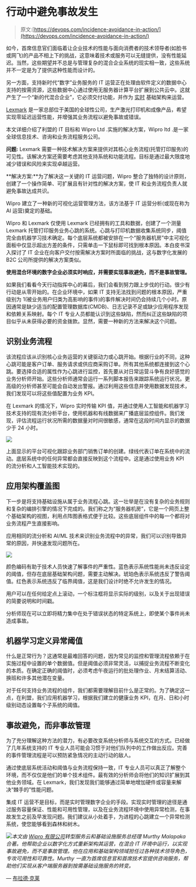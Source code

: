# 行动中避免事故发生

> 原文:[https://devops.com/incidence-avoidance-in-action/](https://devops.com/incidence-avoidance-in-action/)

如今，首席信息官们面临着让企业技术的性能与面向消费者的技术领导者(如脸书或网飞)的产品不相上下的挑战，这意味着技术或服务可以无缝提供，没有性能延迟。当然，这些期望并不总是与管理复杂的混合企业系统的现实相一致，这些系统并不一定是为了提供这种性能而设计的。

另一方面，支持新时代“数字”业务服务的 IT 运营正在处理由软件定义的数据中心支持的按需资源，这些数据中心通过使用无服务器计算平台扩展到公共云中。这就产生了一个“新的代混合企业”，它必须交付功能，并作为 [实时](https://urldefense.proofpoint.com/v2/url?u=https-3A__www.gartner.com_doc_398766_realtime-2Dinfrastructure-2Dvision-2Dprogress&d=DwMFaQ&c=5oszCido4egZ9x-32Pvn-g&r=FcUcZmod5hQP57LGA9ShtK4isJlvm2mS_iuivsPKjR0&m=WKnLtR3EjyHSShkK-WTaiYq4RsknOF4fv2bo-xdqfxY&s=x_lDcY_TfkdqWkJNlWMVLeYymlw5hrdWmbpEnX3sJ4I&e=) 基础架构来运营。

[Lexmark](https://www.lexmark.com/en_us.html) 是一家总部位于美国的全球性公司，生产激光打印机和成像产品，希望实现零延迟运营性能，并增强其业务流程以避免事故或错误。

本文详细介绍了利盟的 IT 目标和 Wipro Ltd .实施的解决方案，Wipro ltd .是一家全球信息技术、咨询和业务流程服务公司。

**问题:** Lexmark 需要一种技术解决方案来提供对其核心业务流程(托管打印服务)的可见性。该解决方案还需要考虑其他支持系统和功能流程。目标是通过最大限度地减少错误和风险来实现卓越运营。

**解决方案:**为了解决这一关键的 IT 运营问题，Wipro 整合了独特的设计原则，创建了一个操作简单、可扩展且有针对性的解决方案，使 IT 和业务流程负责人就避免事故达成共识。

Wipro 建立了一种新的可视化运营管理方法，该方法基于 IT 运营分析(或现在称为 AI 运营)奠定的基础。

Wipro 和 Lexmark 仅使用 Lexmark 已经拥有的工具和数据，创建了一个测量 Lexmark 托管打印服务业务心跳的系统。心跳与打印机数据收集系统同步，阈值完全由机器学习技术确定。每个底层系统都被安排在一个“服务器机房”中主可视化面板中仅显示超出方差的条件，只需单击一下鼠标即可找到根本原因。本白皮书深入探讨了 IT 企业在向客户交付按需解决方案时所面临的挑战，这与数字化发展的 B2C 公司所提供的解决方案类似。

**使用混合环境的数字企业必须实时响应，并需要实现事故避免，而不是事故管理。**

如果我们看看今天行动指挥中心的幕后，我们会看到努力跟上步伐的行动。很少有行动是从零开始的。在企业环境中，如果 IT 支持无法找到问题的根本原因，严重级别为 1(被业务用户归类为高影响的事件)的事件解决时间仍会持续几个小时。原因通常是缺少适当的配置管理数据库(CMDB)、日志记录不足或缺少应用程序发现和依赖关系映射。每个 IT 专业人员都能认识到这些缺陷，然而纠正这些缺陷的项目似乎从未获得必要的资金拨款。显然，需要一种新的方法来解决这个问题。

## **识别业务流程**

该流程应该从识别核心业务运营的关键驱动力或心跳开始。根据行业的不同，这种心跳可能是客户订单、服务请求或供应商采购订单。所有其他系统都连接到这个心跳。要选择合适的属性作为心跳进行监控，首先要从对日常运营斗争有良好感觉的业务分析师开始。这些分析师通常会运行一系列脚本报告来跟踪系统运行状况。更高级的分析师甚至可能会自动发出警报。通过利用这些信息并使用数据发现技术，我们发现可以将这些值配置为业务 KPI。

在 Lexmark 的情况下，Wipro 实时传输 KPI 值，并通过使用人工智能和机器学习技术支持的现有流分析平台，使用机器和有线数据来广播底层监控组件。我们发现，评估流程运行状况所需的数据量对时间很敏感，通常在这段时间内显示的数据少于 24 小时。

![](../Images/13f8d9dc64fd0faff8b3b8bc075a1d66.png)

上面显示的平台可视化跟踪业务部门销售订单的创建。绿线代表订单在系统中的流动。底层系统中的任何异常都会直接反映到这个流程中。这是通过使用业务 KPI 的流分析和人工智能技术实现的。

## **应用架构覆盖图**

下一步是将支持基础设施从属于业务流程心跳。这一壮举是在没有复杂的业务规则和复杂的编排引擎的情况下完成的。我们称之为“服务器机房”，它是一个网页上整个基础架构的视图，利用点阵图表格式便于比较。这些底层组件中的每一个都将对业务流程产生直接影响。

应用相同的流分析和 AI/ML 技术来识别业务流程中的异常，我们可以识别导致异常的原因，并快速发现问题所在。

![](../Images/30dd8cfce849a91679a9348e7fb16292.png)

颜色编码有助于技术人员快速了解事件的严重性。蓝色表示系统性能尚未违反设定的阈值，但存在底层基础架构问题，需要主动解决。琥珀色表示系统违反了警告阈值。红色表示系统违反了临界阈值，这是我们设计时绝不允许发生的情况。

用户可以在任何给定点上滚动，一个标注框将显示实际的级别，以及关于出现错误的简要说明和时间戳。

分析师现在可以立即将精力集中在处于错误状态的特定系统上，即使某个事件尚未造成事故。

## **机器学习定义异常阈值**

什么是正常行为？这通常是最难回答的问题，因为常见的监控和管理流程依赖于在实施过程中设置的单个数据值。但是阈值必须非常灵活，以捕捉业务流程不断变化的本质。在确定正确的阈值时，必须考虑午夜运行的批处理作业、月末结算活动、换班和许多其他潜在变量。

对于任何支持业务流程的组件，我们都需要理解目前什么是正常的。为了确定这一点，在利盟，我们应用机器学习，根据我们建立的健康业务 KPI，在月、日和小时级别动态设置每个子系统的阈值。

## **事故避免，而非事故管理**

为了充分理解这种方法的潜力，有必要改变系统分析师与系统交互的方式。已经做了几年系统支持的 IT 专业人员可能会习惯于对他们队列中的工作做出反应。完善的事件管理流程是可以预防紧急情况的主动行动的敌人。

通过使底层系统活动和阈值与业务流程保持一致，IT 专业人员可以真正了解整个环境，而不仅仅是他们的单个技术组件。最有效的分析师会将他们的知识扩展到其他业务领域。在 Lexmark，我们发现我们能够通过简单地增加硬件或容量来解决“棘手的”性能问题。

集成 IT 运营不是目标，而是实时管理数字企业的手段。实现实时管理的途径是通过服务容量保证、性能和可用性管理，以及在业务流程环境中使用异常检测，在事故发生之前及早发现问题。我们建议从小处着手，为进程的心跳建立一个异常检测系统，使您能够看到森林和树木。

*![](../Images/817589879da1dbc927ffd5f2eabbbd12.png)本文由 [Wipro 有限公司](https://www.wipro.com/en-US/)转型服务云和基础设施服务总经理 Murthy Malapaka 合著。他帮助企业以数字化方式重新架构其运营，在混合 IT 环境中运行，以实现事故避免，而不是事故管理。他在应用和基础架构领域担任过各种技术领导角色，专攻可用性和可靠性。Murthy 一直为首席信息官和首席技术官提供咨询服务，帮助他们实现从客户端服务器到按需基础设施服务的转变。*

— [布拉德·克莱](https://devops.com/author/brad-clay/)